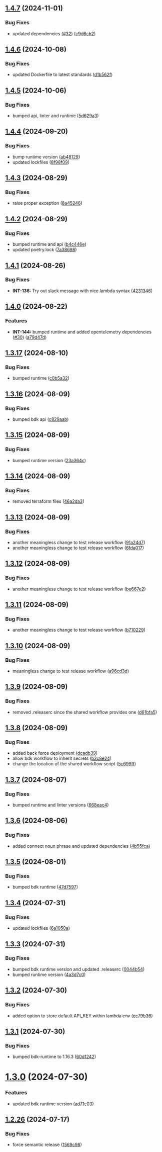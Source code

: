 ## [1.4.7](https://github.com/kognitos/book-openweather/compare/v1.4.6...v1.4.7) (2024-11-01)

### Bug Fixes

* updated dependencies ([#32](https://github.com/kognitos/book-openweather/issues/32)) ([c9d6cb2](https://github.com/kognitos/book-openweather/commit/c9d6cb27fff692bfb14e85126ca08272ffcabb79))

## [1.4.6](https://github.com/kognitos/book-openweather/compare/v1.4.5...v1.4.6) (2024-10-08)

### Bug Fixes

* updated Dockerfile to latest standards ([d1b562f](https://github.com/kognitos/book-openweather/commit/d1b562f6bbedb0cde99ebd60996ca68641f9af60))

## [1.4.5](https://github.com/kognitos/book-openweather/compare/v1.4.4...v1.4.5) (2024-10-06)

### Bug Fixes

* bumped api, linter and runtime ([5d629a3](https://github.com/kognitos/book-openweather/commit/5d629a390b48ecc7146b2ba79f38a88db1f7ef9b))

## [1.4.4](https://github.com/kognitos/book-openweather/compare/v1.4.3...v1.4.4) (2024-09-20)


### Bug Fixes

* bump runtime version ([ab48129](https://github.com/kognitos/book-openweather/commit/ab481292b70a99e3a514c65236ded81586a15946))
* updated lockfiles ([8f98f09](https://github.com/kognitos/book-openweather/commit/8f98f09e24ce292665b30af17d5139d853d704aa))

## [1.4.3](https://github.com/kognitos/book-openweather/compare/v1.4.2...v1.4.3) (2024-08-29)


### Bug Fixes

* raise proper exception ([8a45246](https://github.com/kognitos/book-openweather/commit/8a452468f696f6eee0a2c9c66822e10d394a990f))

## [1.4.2](https://github.com/kognitos/book-openweather/compare/v1.4.1...v1.4.2) (2024-08-29)


### Bug Fixes

* bumped runtime and api ([b4c446e](https://github.com/kognitos/book-openweather/commit/b4c446e5b754daa20a92b77340f27b247745744d))
* updated poetry.lock ([7a38698](https://github.com/kognitos/book-openweather/commit/7a38698d189c0e09e8f96d14fc754cf96dab5fba))

## [1.4.1](https://github.com/kognitos/book-openweather/compare/v1.4.0...v1.4.1) (2024-08-26)


### Bug Fixes

* **INT-136:** Try out slack message with nice lambda syntax ([4231346](https://github.com/kognitos/book-openweather/commit/4231346ab9d8aa5f74a44437b64394fa5cb9d294))

## [1.4.0](https://github.com/kognitos/book-openweather/compare/v1.3.17...v1.4.0) (2024-08-22)


### Features

* **INT-144:** bumped runtime and added opentelemetry dependencies ([#30](https://github.com/kognitos/book-openweather/issues/30)) ([a79d47d](https://github.com/kognitos/book-openweather/commit/a79d47db70cc17871951522420aeaf9ad7bb2202))

## [1.3.17](https://github.com/kognitos/book-openweather/compare/v1.3.16...v1.3.17) (2024-08-10)


### Bug Fixes

* bumped runtime ([c0b5a32](https://github.com/kognitos/book-openweather/commit/c0b5a321795c0b9710c058d6f05c518703de65a4))

## [1.3.16](https://github.com/kognitos/book-openweather/compare/v1.3.15...v1.3.16) (2024-08-09)


### Bug Fixes

* bumped bdk api ([c829aab](https://github.com/kognitos/book-openweather/commit/c829aab87ad4e3df59887532577e9eab4b628694))

## [1.3.15](https://github.com/kognitos/book-openweather/compare/v1.3.14...v1.3.15) (2024-08-09)


### Bug Fixes

* bumped runtime version ([23a364c](https://github.com/kognitos/book-openweather/commit/23a364c310d468d43a1c60a5bcf557cdbd5fbeff))

## [1.3.14](https://github.com/kognitos/book-openweather/compare/v1.3.13...v1.3.14) (2024-08-09)


### Bug Fixes

* removed terraform files ([46a2da3](https://github.com/kognitos/book-openweather/commit/46a2da324c667d870377f7539c39444e4190f808))

## [1.3.13](https://github.com/kognitos/book-openweather/compare/v1.3.12...v1.3.13) (2024-08-09)


### Bug Fixes

* another meaningless change to test release workflow ([91a24d7](https://github.com/kognitos/book-openweather/commit/91a24d7760a9cbe83e6224f5f863e6a243f0e5eb))
* another meaningless change to test release workflow ([6fda017](https://github.com/kognitos/book-openweather/commit/6fda01707b4ca26fdb3c7bc33fd01c26978b9710))

## [1.3.12](https://github.com/kognitos/book-openweather/compare/v1.3.11...v1.3.12) (2024-08-09)


### Bug Fixes

* another meaningless change to test release workflow ([be667e2](https://github.com/kognitos/book-openweather/commit/be667e2e783b9ac8d4364c3df644e43a620bb28a))

## [1.3.11](https://github.com/kognitos/book-openweather/compare/v1.3.10...v1.3.11) (2024-08-09)


### Bug Fixes

* another meaningless change to test release workflow ([b710229](https://github.com/kognitos/book-openweather/commit/b710229cc143540c9acbcaaa7e01af50d0bdfc67))

## [1.3.10](https://github.com/kognitos/book-openweather/compare/v1.3.9...v1.3.10) (2024-08-09)


### Bug Fixes

* meaningless change to test release workflow ([a96cd3d](https://github.com/kognitos/book-openweather/commit/a96cd3d4e042a202897c7a89847afcfee0c1418e))

## [1.3.9](https://github.com/kognitos/book-openweather/compare/v1.3.8...v1.3.9) (2024-08-09)


### Bug Fixes

* removed .releaserc since the shared workflow provides one ([d61bfa5](https://github.com/kognitos/book-openweather/commit/d61bfa5bf8a081987030b2d7e9d3702f637ab6ad))

## [1.3.8](https://github.com/kognitos/book-openweather/compare/v1.3.7...v1.3.8) (2024-08-09)


### Bug Fixes

* added back force deployment ([dcadb39](https://github.com/kognitos/book-openweather/commit/dcadb395e53d6b796f3775f01c6139fa566b0301))
* allow bdk workflow to inherit secrets ([b2c8e24](https://github.com/kognitos/book-openweather/commit/b2c8e24541c28c2171757ebbc95ace6c283a0940))
* change the location of the shared workflow script ([5c699ff](https://github.com/kognitos/book-openweather/commit/5c699fff8b4780a1720db0a1d7be12952be020d6))

## [1.3.7](https://github.com/kognitos/book-openweather/compare/v1.3.6...v1.3.7) (2024-08-07)


### Bug Fixes

* bumped runtime and linter versions ([668eac4](https://github.com/kognitos/book-openweather/commit/668eac4510b6de50eb121bc67ad8a04559e1a861))

## [1.3.6](https://github.com/kognitos/book-openweather/compare/v1.3.5...v1.3.6) (2024-08-06)


### Bug Fixes

* added connect noun phrase and updated dependencies ([4b55fca](https://github.com/kognitos/book-openweather/commit/4b55fca2f47d746e76edb523f5b7d275198a6efb))

## [1.3.5](https://github.com/kognitos/book-openweather/compare/v1.3.4...v1.3.5) (2024-08-01)


### Bug Fixes

* bumped bdk runtime ([47d7597](https://github.com/kognitos/book-openweather/commit/47d7597894e3faf9fe43091524e1c96b763d38bb))

## [1.3.4](https://github.com/kognitos/book-openweather/compare/v1.3.3...v1.3.4) (2024-07-31)


### Bug Fixes

* updated lockfiles ([6a1050a](https://github.com/kognitos/book-openweather/commit/6a1050a49155f86119e8f607ae81e8841cec7508))

## [1.3.3](https://github.com/kognitos/book-openweather/compare/v1.3.2...v1.3.3) (2024-07-31)


### Bug Fixes

* bumped bdk runtime version and updated .releaserc ([0044b54](https://github.com/kognitos/book-openweather/commit/0044b54fb4b65e06bc9c587d1c0957a4e072a274))
* bumped runtime version ([4a3d7c0](https://github.com/kognitos/book-openweather/commit/4a3d7c02aa71879305f95424dcdb42c45b21ad7f))

## [1.3.2](https://github.com/kognitos/book-openweather/compare/v1.3.1...v1.3.2) (2024-07-30)


### Bug Fixes

* added option to store default API_KEY within lambda env ([ec79b36](https://github.com/kognitos/book-openweather/commit/ec79b36936995f19640ce4129fcb3d9a0f857f95))

## [1.3.1](https://github.com/kognitos/book-openweather/compare/v1.3.0...v1.3.1) (2024-07-30)


### Bug Fixes

* bumped bdk-runtime to 1.16.3 ([60d1242](https://github.com/kognitos/book-openweather/commit/60d1242eb78ceb52c612ff0d037a0572eab08d29))

# [1.3.0](https://github.com/kognitos/book-openweather/compare/v1.2.26...v1.3.0) (2024-07-30)


### Features

* updated bdk runtime version ([ad71c03](https://github.com/kognitos/book-openweather/commit/ad71c0358c878b4b711748558e801819047a194a))

## [1.2.26](https://github.com/kognitos/book-openweather/compare/v1.2.25...v1.2.26) (2024-07-17)


### Bug Fixes

* force semantic release ([1569c98](https://github.com/kognitos/book-openweather/commit/1569c985be3a67120edb07de1aea5dad1bc61df6))
